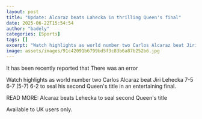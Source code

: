 ```yaml
---
layout: post
title: "Update: Alcaraz beats Lahecka in thrilling Queen's final"
date: 2025-06-22T15:54:54
author: "badely"
categories: [Sports]
tags: []
excerpt: "Watch highlights as world number two Carlos Alcaraz beat Jiri Lehecka 7-5 6-7 (5-7) 6-2 to seal his second Queen's title in an entertaining final."
image: assets/images/91c42091b6799bd5f3c83b6a87b252b6.jpg
---
```


It has been recently reported that There was an error

Watch highlights as world number two Carlos Alcaraz beat Jiri Lehecka 7-5 6-7 (5-7) 6-2 to seal his second Queen's title in an entertaining final.

READ MORE: Alcaraz beats Lehecka to seal second Queen's title

Available to UK users only.

